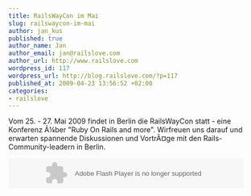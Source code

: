 ```yaml
--- 
title: RailsWayCon im Mai
slug: railswaycon-im-mai
author: jan_kus
published: true
author_name: Jan
author_email: jan@railslove.com
author_url: http://www.railslove.com
wordpress_id: 117
wordpress_url: http://blog.railslove.com/?p=117
published_at: 2009-04-23 13:56:52 +02:00
categories: 
- railslove
---
```

Vom 25. - 27. Mai 2009 findet in Berlin die RailsWayCon statt - eine Konferenz &Atilde;&frac14;ber "Ruby On Rails and more".  Wirfreuen uns darauf und erwarten spannende Diskussionen und Vortr&Atilde;&curren;ge mit den Rails-Community-leadern in Berlin.

<object type="application/x-shockwave-flash" data="http://railsmagazin.de/wp-content/uploads/2009/04/railswaycon_468x60.swf" width="468" height="60"><param name="movie" value="http://railsmagazin.de/wp-content/uploads/2009/04/railswaycon_468x60.swf" /></object>
